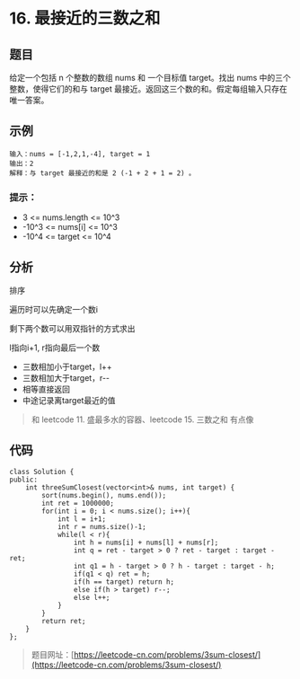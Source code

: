 # 16. 最接近的三数之和

## 题目

给定一个包括 n 个整数的数组 nums 和 一个目标值 target。找出 nums 中的三个整数，使得它们的和与 target 最接近。返回这三个数的和。假定每组输入只存在唯一答案。

## 示例

	输入：nums = [-1,2,1,-4], target = 1
	输出：2
	解释：与 target 最接近的和是 2 (-1 + 2 + 1 = 2) 。

### 提示：

* 3 <= nums.length <= 10^3
* -10^3 <= nums[i] <= 10^3
* -10^4 <= target <= 10^4

## 分析

排序

遍历时可以先确定一个数i

剩下两个数可以用双指针的方式求出

l指向i+1, r指向最后一个数

* 三数相加小于target，l++
* 三数相加大于target，r--
* 相等直接返回
* 中途记录离target最近的值

> 和 leetcode 11. 盛最多水的容器、leetcode 15. 三数之和 有点像

## 代码

	class Solution {
	public:
	    int threeSumClosest(vector<int>& nums, int target) {
	        sort(nums.begin(), nums.end());
	        int ret = 1000000;
	        for(int i = 0; i < nums.size(); i++){
	            int l = i+1;
	            int r = nums.size()-1;
	            while(l < r){
	                int h = nums[i] + nums[l] + nums[r];
	                int q = ret - target > 0 ? ret - target : target - ret;
	                int q1 = h - target > 0 ? h - target : target - h;
	                if(q1 < q) ret = h;
	                if(h == target) return h;
	                else if(h > target) r--;
	                else l++;
	            }
	        }
	        return ret;
	    }
	};

> 题目网址：[https://leetcode-cn.com/problems/3sum-closest/](https://leetcode-cn.com/problems/3sum-closest/)
